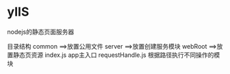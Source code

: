 ﻿yIIS
====

nodejs的静态页面服务器


目录结构
common  ==>放置公用文件
server  ==>放置创建服务模块
webRoot ==>放置静态页资源
index.js    app主入口
requestHandle.js   根据路径执行不同操作的模块
